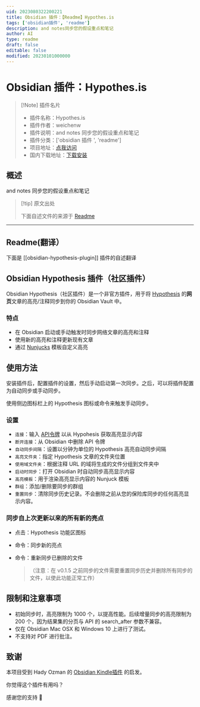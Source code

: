 ```yaml
---
uid: 2023080322200221
title: Obsidian 插件：【Readme】Hypothes.is
tags: ['obsidian插件', 'readme']
description: and notes同步您的假设重点和笔记
author: AI
type: readme
draft: false
editable: false
modified: 20230101000000
---
```


# Obsidian 插件：Hypothes.is

> [!Note] 插件名片
> - 插件名称：Hypothes.is
> - 插件作者：weichenw
> - 插件说明：and notes 同步您的假设重点和笔记
> - 插件分类：['obsidian 插件 ', 'readme']
> - 项目地址：[点我访问](https://github.com/weichenw/obsidian-hypothesis-plugin)
> - 国内下载地址：[下载安装](https://pkmer.cn/products/plugin/pluginMarket/?obsidian-hypothesis-plugin)

## 概述

and notes 同步您的假设重点和笔记

> [!tip] 原文出处
>
>下面自述文件的来源于 [Readme](https://ghproxy.net/https://raw.githubusercontent.com/weichenw/obsidian-hypothesis-plugin/master/README.md)
>

---

## Readme(翻译）

下面是 [[obsidian-hypothesis-plugin]] 插件的自述翻译

## Obsidian Hypothesis 插件（社区插件）

Obsidian Hypothesis（社区插件）是一个非官方插件，用于将 [Hypothesis](https://hypothes.is/) 的**网页**文章的高亮/注释同步到你的 Obsidian Vault 中。

### 特点

- 在 Obsidian 启动或手动触发时同步网络文章的高亮和注释
- 使用新的高亮和注释更新现有文章
- 通过 [Nunjucks](https://mozilla.github.io/nunjucks) 模板自定义高亮

## 使用方法

安装插件后，配置插件的设置，然后手动启动第一次同步。之后，可以将插件配置为自动同步或手动同步。

使用侧边图标栏上的 Hypothesis 图标或命令来触发手动同步。

### 设置

- `连接`：输入 [API令牌](https://hypothes.is/account/developer) 以从 Hypohesis 获取高亮显示内容
- `断开连接`：从 Obsidian 中删除 API 令牌
- `自动同步间隔`：设置以分钟为单位的 Hypothesis 高亮自动同步间隔
- `高亮文件夹`：指定 Hypothesis 文章的文件夹位置
- `使用域文件夹`：根据注释 URL 的域将生成的文件分组到文件夹中
- `启动时同步`：打开 Obsidian 时自动同步高亮显示内容
- `高亮模板`：用于渲染高亮显示内容的 Nunjuck 模板
- `群组`：添加/删除要同步的群组
- `重置同步`：清除同步历史记录。不会删除之前从您的保险库同步的任何高亮显示内容。

### 同步自上次更新以来的所有新的亮点

- 点击：Hypothesis 功能区图标
- 命令：同步新的亮点
- 命令：重新同步已删除的文件

  >（注意：在 v0.1.5 之前同步的文件需要重置同步历史并删除所有同步的文件，以使此功能正常工作）

## 限制和注意事项

- 初始同步时，高亮限制为 1000 个，以提高性能。后续增量同步的高亮限制为 200 个，因为结果集的分页与 API 的 search_after 参数不兼容。
- 仅在 Obsidian Mac OSX 和 Windows 10 上进行了测试。
- 不支持对 PDF 进行批注。

## 致谢

本项目受到 Hady Ozman 的 [Obsidian Kindle插件](https://github.com/hadynz/obsidian-kindle-plugin) 的启发。

你觉得这个插件有用吗？

感谢您的支持 🙏
